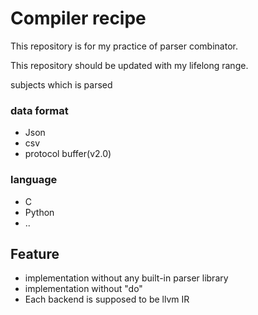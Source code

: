 # Compiler recipe



This repository is for my practice of parser combinator.

This repository should be updated with my lifelong range.

subjects which is parsed

### data format

* Json
* csv 
* protocol buffer(v2.0)

### language

* C 
* Python
* ..

## Feature

* implementation without any built-in parser library
* implementation without "do"
* Each backend is supposed to be llvm IR



